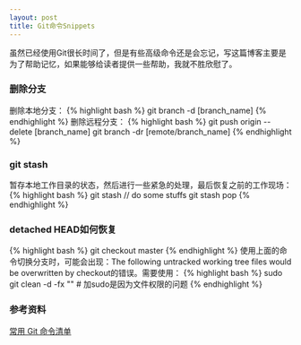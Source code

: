 ```yaml
---
layout: post
title: Git命令Snippets
---
```


虽然已经使用Git很长时间了，但是有些高级命令还是会忘记，写这篇博客主要是为了帮助记忆，如果能够给读者提供一些帮助，我就不胜欣慰了。

### 删除分支
删除本地分支：
{% highlight bash %}
git branch -d [branch_name]
{% endhighlight %}
删除远程分支：
{% highlight bash %}
git push origin --delete [branch_name]
git branch -dr [remote/branch_name]
{% endhighlight %}

### git stash
暂存本地工作目录的状态，然后进行一些紧急的处理，最后恢复之前的工作现场：
{% highlight bash %}
git stash
// do some stuffs
git stash pop
{% endhighlight %}

### detached HEAD如何恢复
{% highlight bash %}
git checkout master
{% endhighlight %}
使用上面的命令切换分支时，可能会出现：The following untracked working tree files would be overwritten by checkout的错误。需要使用：
{% highlight bash %}
sudo git clean  -d  -fx "" # 加sudo是因为文件权限的问题
{% endhighlight %}

### 参考资料
[常用 Git 命令清单](http://www.ruanyifeng.com/blog/2015/12/git-cheat-sheet.html?utm_source=tool.lu)

